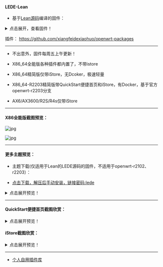 #### LEDE-Lean

* 基于[Lean源码](https://github.com/coolsnowwolf/lede)编译的固件：

<details>
<summary>点击展开，查看固件！</summary>

* [OpenWrt-X86_64-全能版5.15/5.18内核](https://www.right.com.cn/forum/thread-4054849-1-1.html) 

* [OpenWrt-X86_64-精简版5.4/5.15/5.18内核](https://www.right.com.cn/forum/forum.php?mod=viewthread&tid=7182055&page=1&extra=)

* [OpenWrt-R2203-X86_64-精简版](https://www.right.com.cn/forum/forum.php?mod=viewthread&tid=7182055&page=1&extra=)

* [斐讯K3-OpenWrt](https://www.right.com.cn/forum/thread-4052645-1-1.html)

* [红米AX6 OpenWrt-5.10内核](https://www.right.com.cn/forum/forum.php?mod=viewthread&tid=6770103&page=1&extra=#pid14665099) [停更]

* [小米AX3600 OpenWrt-5.10内核](https://www.right.com.cn/forum/forum.php?mod=viewthread&tid=7310044&page=1&extra=#pid15314306) [停更]

* [小米AX6/AX3600 OpenWrt-5.15内核](https://www.right.com.cn/forum/thread-8218915-1-1.html)

* [R2S/R4S OpenWrt-5.15/5.18内核](https://www.right.com.cn/forum/thread-8239527-1-1.html)

</details>

插件： https://github.com/xiangfeidexiaohuo/openwrt-packages

***

* 不出意外，固件每周五上午更新！

* X86_64全能版各种插件都内置了，不带istore

* X86_64精简版仅带iStore，无Dcoker，极速轻量

* X86_64-R2203精简版带QuickStart便捷首页和iStore，有Docker，基于官方openwrt-r2203分支

* AX6/AX3600/R2S/R4s仅带iStore


***

#### X86全能版截图预览：

![jpg](./diy/preview/argon.jpg)

![jpg](./diy/preview/all.jpg)


***

#### 更多主题预览：

* 主题下载(仅适用于Lean的LEDE源码的固件，不适用于openwrt-r2102、r2203）：

* [点击下载，解压后手动安装，链接密码:lede](https://eto.lanzouw.com/b0exvb20h) 

<details>
<summary>点击展开预览！</summary>

* neobird:

![jpg](./diy/preview/neobird.png)

* opentopd:

![jpg](./diy/preview/opentopd.png)

* edge:

![jpg](./diy/preview/edge.png)

* ifit:

![jpg](./diy/preview/ifit.png)

</details>

***

#### QuickStart便捷首页截图欣赏：

<details>
<summary>点击展开预览！</summary>

![jpg](./diy/preview/1.png)

![jpg](./diy/preview/2.png)

</details>

#### iStore截图欣赏：

<details>
<summary>点击展开预览！</summary>

![jpg](./diy/preview/3.png)

</details>

***

* [个人自用插件库](https://github.com/xiangfeidexiaohuo/openwrt-packages)


